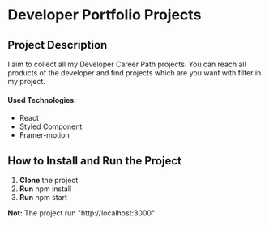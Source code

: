 # Developer Portfolio Projects

## Project Description

I aim to collect all my Developer Career Path projects. You can reach all products of the developer and find projects which are you want with filter in my project.

#### Used Technologies:

- React 
- Styled Component
- Framer-motion

## How to Install and Run the Project

1. **Clone** the project
2. **Run** npm install
3. **Run** npm start

**Not:** The project run "http://localhost:3000"